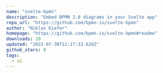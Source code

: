 ```yaml
---
name: "svelte-bpmn"
description: "Embed BPMN 2.0 diagrams in your Svelte app"
repo_url: "https://github.com/bpmn-io/svelte-bpmn"
author: "Niklas Kiefer"
homepage: "https://github.com/bpmn-io/svelte-bpmn#readme"
downloads: 20
updated: "2021-07-30T12:17:33.628Z"
github_stars: 8
tags: 
  - ui
---
```

